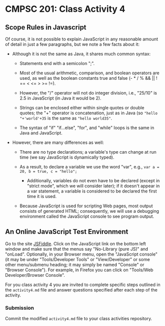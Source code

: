# CMPSC 201: Class Activity 4

## Scope Rules in Javascript

Of course, it is not possible to explain JavaScript in any reasonable amount of detail in just a few paragraphs, but we note a few facts about it:

- Although it is not the same as Java, it shares much common syntax:

  - Statements end with a semicolon ";".

  - Most of the usual arithmetic, comparison, and boolean operators are used, as well as the boolean constants true and false (- * / % && || ! == < <= > >= !=).

  - However, the "/" operator will not do integer division, i.e., "25/10" is 2.5 in JavaScript (in Java it would be 2).

  - Strings can be enclosed either within single quotes or double quotes; the "+" operator is concatenation, just as in Java (so `"hello "+'world'+35` is the same as `"hello world35"`.

  - The syntax of "if" "if...else", "for", and "while" loops is the same in Java and JavaScript.

- However, there are many differences as well:

  - There are no type declarations; a variable's type can change at run time (we say JavaScript is dynamically typed).

  - As a result, to declare a variable we use the word "var", e.g., `var a = 20, b = true, c = "hello";`

    - Additionally, variables do not even have to be declared (except in "strict mode", which we will consider later); if it doesn't appear in a var statement, a variable is considered to be declared the first time it is used.

  - Because JavaScript is used for scripting Web pages, most output consists of generated HTML; consequently, we will use a debugging environment called the JavaScript console to see program output.

## An Online JavaScript Test Environment

Go to the site [JSFiddle](http://jsfiddle.net). Click on the JavaScript link on the bottom left window and make sure that the menus say "No-Library (pure JS)" and "onLoad". Optionally, in your Browser menu, open the "JavaScript console" (it may be under "Tools/Developer Tools" or "View/Developer" or some other menu/submenu heading; it may simply be named "Console" or "Browser Console"). For example, in Firefox you can click on "Tools/Web Developer/Browser Console".

For you class activity 4 you are invited to complete specific steps outlined in the `activity4.md` file and answer questions specified after each step of the activity.

### Submission

Commit the modified `activity4.md` file to your class activities repository.
